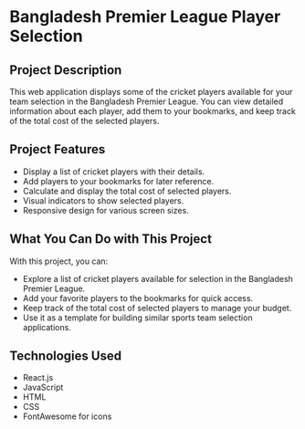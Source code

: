 # Bangladesh Premier League Player Selection

## Project Description

This web application displays some of the cricket players available for your team selection in the Bangladesh Premier League. You can view detailed information about each player, add them to your bookmarks, and keep track of the total cost of the selected players.

## Project Features

- Display a list of cricket players with their details.
- Add players to your bookmarks for later reference.
- Calculate and display the total cost of selected players.
- Visual indicators to show selected players.
- Responsive design for various screen sizes.

## What You Can Do with This Project

With this project, you can:

- Explore a list of cricket players available for selection in the Bangladesh Premier League.
- Add your favorite players to the bookmarks for quick access.
- Keep track of the total cost of selected players to manage your budget.
- Use it as a template for building similar sports team selection applications.

## Technologies Used

- React.js
- JavaScript
- HTML
- CSS
- FontAwesome for icons
